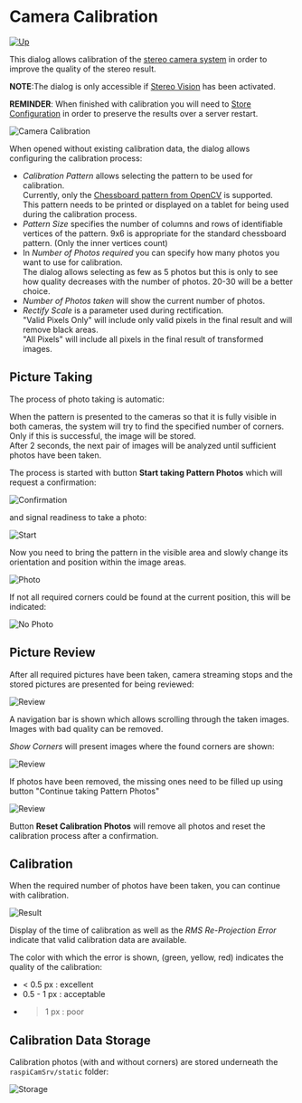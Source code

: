 # Camera Calibration

[![Up](img/goup.gif)](./Cam.md)

This dialog allows calibration of the [stereo camera system](./CamStereo.md#stereo-camera) in order to improve the quality of the stereo result.

**NOTE**:The dialog is only accessible if [Stereo Vision](./Settings.md#activating--deactivating-stereo-vision) has been activated.

**REMINDER**: When finished with calibration you will need to [Store Configuration](./Settings.md#configuration) in order to preserve the results over a server restart.

![Camera Calibration](img/CamCalibration1.jpg)

When opened without existing calibration data, the dialog allows configuring the calibration process:

- *Calibration Pattern* allows selecting the pattern to be used for calibration.    
Currently, only the [Chessboard pattern from OpenCV](https://github.com/opencv/opencv/blob/4.x/doc/pattern.png) is supported.    
This pattern needs to be printed or displayed on a tablet for being used during the calibration process.   
- *Pattern Size* specifies the number of columns and rows of identifiable vertices of the pattern. 9x6 is appropriate for the standard chessboard pattern. (Only the inner vertices count)
- In *Number of Photos required* you can specify how many photos you want to use for calibration.    
The dialog allows selecting as few as 5 photos but this is only to see how quality decreases with the number of photos. 20-30 will be a better choice.
- *Number of Photos taken* will show the current number of photos.
- *Rectify Scale* is a parameter used during rectification.     
"Valid Pixels Only" will include only valid pixels in the final result and will remove black areas.    
"All Pixels" will include all pixels in the final result of transformed images.

## Picture Taking

The process of photo taking is automatic:

When the pattern is presented to the cameras so that it is fully visible in both cameras, the system will try to find the specified number of corners.   
Only if this is successful, the image will be stored.   
After 2 seconds, the next pair of images will be analyzed until sufficient photos have been taken.

The process is started with button **Start taking Pattern Photos** which will request a confirmation:

![Confirmation](img/CamCalibration_conf.jpg)

and signal readiness to take a photo:

![Start](img/CamCalibration_start.jpg)

Now you need to bring the pattern in the visible area and slowly change its orientation and position within the image areas.

![Photo](img/CamCalibration_photo.jpg)

If not all required corners could be found at the current position, this will be indicated:

![No Photo](img/CamCalibration_no_photo.jpg)

## Picture Review

After all required pictures have been taken, camera streaming stops and the stored pictures are presented for being reviewed:

![Review](img/CamCalibration_rev.jpg)

A navigation bar is shown which allows scrolling through the taken images.    
Images with bad quality can be removed.

*Show Corners* will present images where the found corners are shown:

![Review](img/CamCalibration_rev_corn.jpg)

If photos have been removed, the missing ones need to be filled up using button "Continue taking Pattern Photos" 

![Review](img/CamCalibration_continue.jpg)

Button **Reset Calibration Photos** will remove all photos and reset the calibration process after a confirmation.

## Calibration

When the required number of photos have been taken, you can continue with calibration.

![Result](img/CamCalibration_result.jpg)

Display of the time of calibration as well as the *RMS Re-Projection Error* indicate that valid calibration data are available.

The color with which the error is shown, (green, yellow, red) indicates the quality of the calibration:

- < 0.5 px : excellent
- 0.5 - 1 px : acceptable
- > 1 px : poor

## Calibration Data Storage

Calibration photos (with and without corners) are stored underneath the ```raspiCamSrv/static``` folder:


![Storage](img/CamCalibration_storage.jpg)
